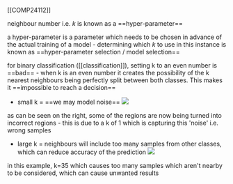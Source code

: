 [[COMP24112]]

neighbour number i.e. $k$ is known as a ==hyper-parameter==

a hyper-parameter is a parameter which needs to be chosen in advance of the actual training of a model - determining which $k$ to use in this instance is known as ==hyper-parameter selection / model selection==

for binary classification ([[classification]]), setting k to an even number is ==bad== - when k is an even number it creates the possibility of the k nearest neighbours being perfectly split between both classes. This makes it ==impossible to reach a decision==

- small k = ==we may model noise==
![](https://i.imgur.com/kwpuPIn.png)

as can be seen on the right, some of the regions are now being turned into incorrect regions - this is due to a k of 1 which is capturing this 'noise' i.e. wrong samples

- large k = neighbours will include too many samples from other classes, which can reduce accuracy of the prediction
![](https://i.imgur.com/A5E98E7.png)

in this example, k=35 which causes too many samples which aren't nearby to be considered, which can cause unwanted results